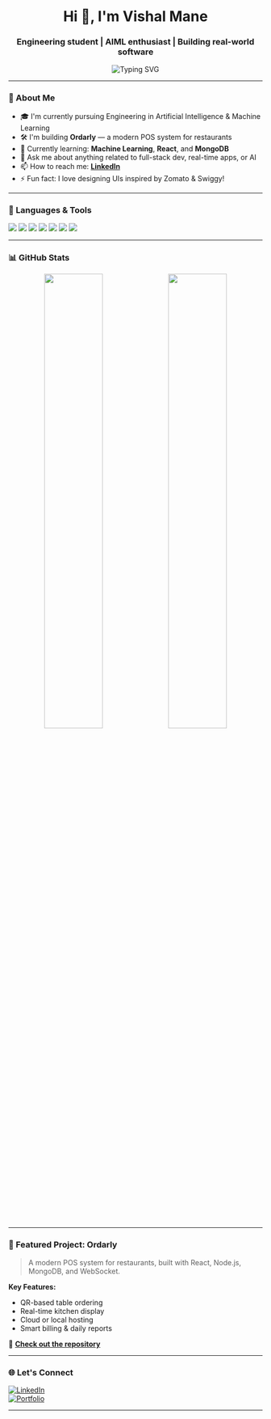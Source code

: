 <h1 align="center">Hi 👋, I'm Vishal Mane</h1>
<h3 align="center">Engineering student | AIML enthusiast | Building real-world software</h3>

<p align="center">
  <img src="https://readme-typing-svg.herokuapp.com?font=Fira+Code&duration=2000&pause=1000&center=true&width=435&lines=Passionate+about+AI+%26+ML;Building+POS+systems+for+restaurants;Lifelong+learner+%F0%9F%92%AD" alt="Typing SVG" />
</p>

---

### 🚀 About Me

- 🎓 I'm currently pursuing Engineering in Artificial Intelligence & Machine Learning  
- 🛠️ I'm building **Ordarly** — a modern POS system for restaurants  
- 🌱 Currently learning: **Machine Learning**, **React**, and **MongoDB**  
- 💬 Ask me about anything related to full-stack dev, real-time apps, or AI  
- 📫 How to reach me: **[LinkedIn](https://www.linkedin.com/in/your-link)**  
- ⚡ Fun fact: I love designing UIs inspired by Zomato & Swiggy!

---

### 🧰 Languages & Tools

<p align="left">
  <img src="https://img.shields.io/badge/Python-3670A0?style=for-the-badge&logo=python&logoColor=white"/>
  <img src="https://img.shields.io/badge/React-20232A?style=for-the-badge&logo=react&logoColor=61DAFB"/>
  <img src="https://img.shields.io/badge/Node.js-339933?style=for-the-badge&logo=nodedotjs&logoColor=white"/>
  <img src="https://img.shields.io/badge/MongoDB-4EA94B?style=for-the-badge&logo=mongodb&logoColor=white"/>
  <img src="https://img.shields.io/badge/Express.js-000000?style=for-the-badge&logo=express&logoColor=white"/>
  <img src="https://img.shields.io/badge/HTML5-E34F26?style=for-the-badge&logo=html5&logoColor=white"/>
  <img src="https://img.shields.io/badge/CSS3-1572B6?style=for-the-badge&logo=css3&logoColor=white"/>
</p>

---

### 📊 GitHub Stats

<p align="center">
  <img src="https://github-readme-stats.vercel.app/api?username=vishalmane01&show_icons=true&theme=github_dark&hide_border=true" width="48%" />
  <img src="https://github-readme-streak-stats.herokuapp.com/?user=vishalmane01&theme=github-dark-blue&hide_border=true" width="48%" />
</p>

---

### 📌 Featured Project: Ordarly

> A modern POS system for restaurants, built with React, Node.js, MongoDB, and WebSocket.

**Key Features:**
- QR-based table ordering
- Real-time kitchen display
- Cloud or local hosting
- Smart billing & daily reports

🔗 **[Check out the repository](https://github.com/vishalmane01/ordarly)**

---

### 🌐 Let's Connect

[![LinkedIn](https://img.shields.io/badge/LinkedIn-blue?style=flat&logo=linkedin&labelColor=blue)](https://www.linkedin.com/in/your-link)  
[![Portfolio](https://img.shields.io/badge/Portfolio-000?style=flat&logo=github&labelColor=000)](https://your-portfolio-link)

---

